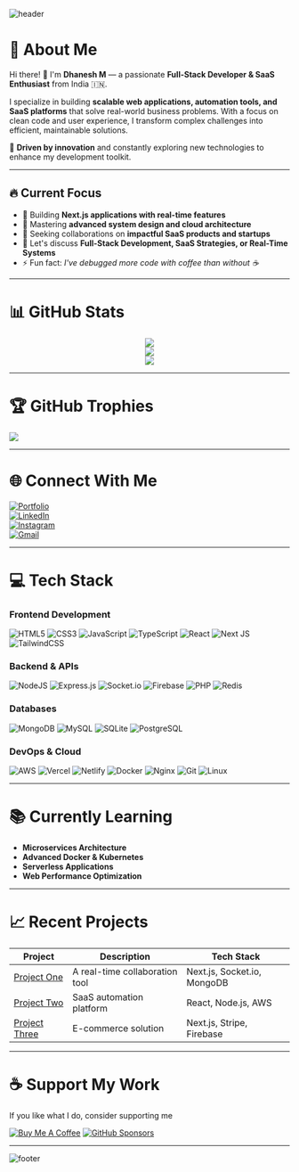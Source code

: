 <!-- Banner / Cover Image -->
![header](https://capsule-render.vercel.app/api?type=waving&color=gradient&height=200&section=header&text=Dhanesh%20M%20👨‍💻&fontSize=40&fontAlignY=35&animation=fadeIn)

# 💫 About Me
Hi there! 👋 I'm **Dhanesh M** — a passionate **Full-Stack Developer & SaaS Enthusiast** from India 🇮🇳.  

I specialize in building **scalable web applications, automation tools, and SaaS platforms** that solve real-world business problems. With a focus on clean code and user experience, I transform complex challenges into efficient, maintainable solutions.

🚀 **Driven by innovation** and constantly exploring new technologies to enhance my development toolkit.

---

## 🔥 Current Focus
- 🔭 Building **Next.js applications with real-time features**
- 🌱 Mastering **advanced system design and cloud architecture**
- 👯 Seeking collaborations on **impactful SaaS products and startups**
- 💬 Let's discuss **Full-Stack Development, SaaS Strategies, or Real-Time Systems**
- ⚡ Fun fact: *I've debugged more code with coffee than without ☕*

---

# 📊 GitHub Stats

<div align="center">
  
![](https://github-readme-stats.vercel.app/api?username=dhanesh1232&theme=radical&hide_border=false&include_all_commits=true&count_private=true&show_icons=true)  
![](https://github-readme-streak-stats.herokuapp.com/?user=dhanesh1232&theme=radical&hide_border=false&fire=FFBB00&ring=FFBB00)  
![](https://github-readme-stats.vercel.app/api/top-langs/?username=dhanesh1232&theme=radical&hide_border=false&layout=compact&langs_count=8)

</div>

---

# 🏆 GitHub Trophies
![](https://github-profile-trophy.vercel.app/?username=dhanesh1232&theme=radical&no-frame=false&no-bg=true&margin-w=4&row=2&column=4)

---

# 🌐 Connect With Me
[![Portfolio](https://img.shields.io/badge/🌐%20Portfolio-Dhanesh-blue?style=for-the-badge&logo=google-chrome&logoColor=white)](https://dhanesh-portfolio-tan.vercel.app/)  
[![LinkedIn](https://img.shields.io/badge/LinkedIn-%230077B5.svg?style=for-the-badge&logo=linkedin&logoColor=white)](https://www.linkedin.com/in/dhanesh-mekalthuru-5baa9323b/)  
[![Instagram](https://img.shields.io/badge/Instagram-%23E4405F.svg?style=for-the-badge&logo=instagram&logoColor=white)](https://www.instagram.com/erix.__.dhanesh/)  
[![Gmail](https://img.shields.io/badge/Gmail-D14836?style=for-the-badge&logo=gmail&logoColor=white)](mailto:your-email@gmail.com)

---

# 💻 Tech Stack

### Frontend Development
![HTML5](https://img.shields.io/badge/html5-%23E34F26.svg?style=flat&logo=html5&logoColor=white) 
![CSS3](https://img.shields.io/badge/css3-%231572B6.svg?style=flat&logo=css3&logoColor=white) 
![JavaScript](https://img.shields.io/badge/javascript-%23323330.svg?style=flat&logo=javascript&logoColor=%23F7DF1E) 
![TypeScript](https://img.shields.io/badge/typescript-%23007ACC.svg?style=flat&logo=typescript&logoColor=white)
![React](https://img.shields.io/badge/react-%2320232a.svg?style=flat&logo=react&logoColor=%2361DAFB) 
![Next JS](https://img.shields.io/badge/Next-black?style=flat&logo=next.js&logoColor=white)
![TailwindCSS](https://img.shields.io/badge/tailwindcss-%2338B2AC.svg?style=flat&logo=tailwind-css&logoColor=white)

### Backend & APIs
![NodeJS](https://img.shields.io/badge/node.js-6DA55F?style=flat&logo=node.js&logoColor=white) 
![Express.js](https://img.shields.io/badge/express.js-%23404d59.svg?style=flat&logo=express&logoColor=%2361DAFB) 
![Socket.io](https://img.shields.io/badge/socket.io-%2348c6ef.svg?style=flat&logo=socket.io&logoColor=white) 
![Firebase](https://img.shields.io/badge/firebase-%23039BE5.svg?style=flat&logo=firebase) 
![PHP](https://img.shields.io/badge/php-%23777BB4.svg?style=flat&logo=php&logoColor=white) 
![Redis](https://img.shields.io/badge/Redis-%23DC382D.svg?style=flat&logo=redis&logoColor=white)

### Databases
![MongoDB](https://img.shields.io/badge/MongoDB-%234ea94b.svg?style=flat&logo=mongodb&logoColor=white) 
![MySQL](https://img.shields.io/badge/mysql-%2300f.svg?style=flat&logo=mysql&logoColor=white)
![SQLite](https://img.shields.io/badge/SQLite-%2307405e.svg?style=flat&logo=sqlite&logoColor=white)
![PostgreSQL](https://img.shields.io/badge/PostgreSQL-316192?style=flat&logo=postgresql&logoColor=white)

### DevOps & Cloud
![AWS](https://img.shields.io/badge/AWS-%23FF9900.svg?style=flat&logo=amazon-aws&logoColor=white)
![Vercel](https://img.shields.io/badge/vercel-%23000000.svg?style=flat&logo=vercel&logoColor=white) 
![Netlify](https://img.shields.io/badge/netlify-%2300C7B7.svg?style=flat&logo=netlify&logoColor=white) 
![Docker](https://img.shields.io/badge/docker-%230db7ed.svg?style=flat&logo=docker&logoColor=white) 
![Nginx](https://img.shields.io/badge/Nginx-%23009639.svg?style=flat&logo=nginx&logoColor=white)
![Git](https://img.shields.io/badge/git-%23F05033.svg?style=flat&logo=git&logoColor=white) 
![Linux](https://img.shields.io/badge/Linux-FCC624?style=flat&logo=linux&logoColor=black)

---

# 📚 Currently Learning
- **Microservices Architecture**
- **Advanced Docker & Kubernetes**
- **Serverless Applications**
- **Web Performance Optimization**

---

# 📈 Recent Projects

| Project | Description | Tech Stack |
|---------|-------------|------------|
| [Project One](https://github.com/dhanesh1232/) | A real-time collaboration tool | Next.js, Socket.io, MongoDB |
| [Project Two](https://github.com/dhanesh1232/) | SaaS automation platform | React, Node.js, AWS |
| [Project Three](https://github.com/dhanesh1232/) | E-commerce solution | Next.js, Stripe, Firebase |

---

# ☕ Support My Work
If you like what I do, consider supporting me

[![Buy Me A Coffee](https://img.shields.io/badge/Buy%20Me%20a%20Coffee-%23FFDD00.svg?style=for-the-badge&logo=buy-me-a-coffee&logoColor=black)](https://www.buymeacoffee.com/yourusername)
[![GitHub Sponsors](https://img.shields.io/badge/Sponsor-%23EA4AAA.svg?style=for-the-badge&logo=github&logoColor=white)](https://github.com/sponsors/dhanesh1232)

---

![footer](https://capsule-render.vercel.app/api?type=waving&color=gradient&height=120&section=footer&animation=fadeIn)
